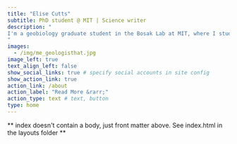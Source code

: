```yaml
---
title: "Elise Cutts"
subtitle: PhD student @ MIT | Science writer
description: " 
I'm a geobiology graduate student in the Bosak Lab at MIT, where I study how bacterial exopolymers (i.e. slime) may have helped to preserve the Earth's oldest fossils. I am also a science writer with words in *Scientific American*, *Eos*, *Science News*, and more.
"
images:
  - /img/me_geologisthat.jpg
image_left: true
text_align_left: false
show_social_links: true # specify social accounts in site config
show_action_link: true
action_link: /about
action_label: "Read More &rarr;"
action_type: text # text, button
type: home
---
```


** index doesn't contain a body, just front matter above.
See index.html in the layouts folder **
